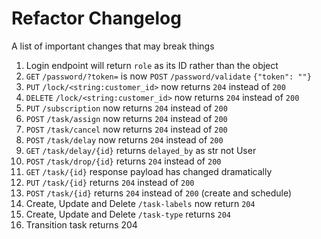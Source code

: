 # Refactor Changelog

A list of important changes that may break things

1. Login endpoint will return `role` as its ID rather than the object
2. `GET` `/password/?token=` is now `POST` `/password/validate` `{"token": ""}`
3. `PUT` `/lock/<string:customer_id>` now returns `204` instead of `200`
3. `DELETE` `/lock/<string:customer_id>` now returns `204` instead of `200`
4. `PUT` `/subscription` now returns `204` instead of `200`
5. `POST` `/task/assign` now returns `204` instead of `200`
6. `POST` `/task/cancel` now returns `204` instead of `200`
7. `POST` `/task/delay` now returns `204` instead of `200`
8. `GET` `/task/delay/{id}` returns `delayed_by` as str not User
9. `POST` `/task/drop/{id}` returns `204` instead of `200`
10. `GET` `/task/{id}` response payload has changed dramatically
11. `PUT` `/task/{id}` returns `204` instead of `200`
12. `POST` `/task/{id}` returns `204` instead of `200` (create and schedule)
13. Create, Update and Delete `/task-labels` now return `204`
14. Create, Update and Delete `/task-type` returns `204`
15. Transition task returns 204